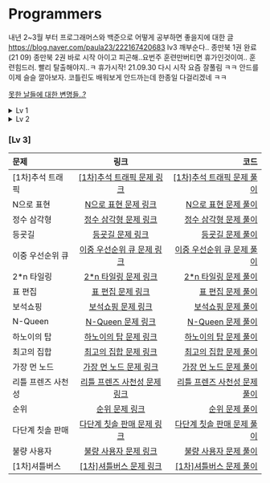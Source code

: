 # Programmers





내년 2~3월 부터 프로그래머스와 백준으로 어떻게 공부하면 좋을지에 대한 글 
https://blog.naver.com/paula23/222167420683
lv3 깨부순다..
종만북 1권 완료(21 09)
종만북 2권 바로 시작
아이고 피곤해..요번주 훈련만버티면 휴가인것이여..
훈련힘드러.
빨리 탈출해야지..ㅋ
휴가시작!
21.09.30 다시 시작
요즘 잘풀림 ㅋㅋ
안드를 이제 슬슬 깔아보자. 코틀린도 배워보게
안드까는데 한종일 다걸리겠네 ㅋㅋ
</p>

[못한 날들에 대한 변명들..?](https://github.com/Eunno-An/Programmers/blob/main/%EB%AA%BB%ED%95%9C%20%EB%82%A0%EB%93%A4...!)

<details>
<summary>Lv 1</summary>
<div markdown="1">

### [Lv 1]
|문제|링크|코드| 
|:---|:---:|---:| 
|체육복|[체육복 문제 링크](https://programmers.co.kr/learn/courses/30/lessons/42862)|[체육복 문제 풀이](https://github.com/Eunno-An/Programmers/blob/main/Lv1/%EC%B2%B4%EC%9C%A1%EB%B3%B5.cpp)| 
|완주하지 못한 선수|[완주하지 못한 선수 문제 링크](https://programmers.co.kr/learn/courses/30/lessons/42576)|[완주하지 못한 선수 문제 풀이](https://github.com/Eunno-An/Programmers/blob/main/Lv1/%EC%99%84%EC%A3%BC%ED%95%98%EC%A7%80%20%EB%AA%BB%ED%95%9C%20%EC%84%A0%EC%88%98.cpp)|
|크레인 인형뽑기 게임|[크레인 인형뽑기 게임 문제 링크](https://programmers.co.kr/learn/courses/30/lessons/64061)|[크레인 인형뽑기 게임 문제 풀이](https://github.com/Eunno-An/Programmers/blob/main/Lv1/%ED%81%AC%EB%A0%88%EC%9D%B8%20%EC%9D%B8%ED%98%95%EB%BD%91%EA%B8%B0%20%EA%B2%8C%EC%9E%84.cpp)| 
|내적|[내적 문제 링크](https://programmers.co.kr/learn/courses/30/lessons/70128?language=cpp)|[체육복 문제 풀이](https://github.com/Eunno-An/Programmers/blob/main/Lv1/%EB%82%B4%EC%A0%81.cpp)| 
|모의고사|[모의고사 문제 링크](https://programmers.co.kr/learn/courses/30/lessons/42840)|[모의고사 문제 풀이](https://github.com/Eunno-An/Programmers/blob/main/Lv1/%EB%AA%A8%EC%9D%98%EA%B3%A0%EC%82%AC.cpp)| 
|폰켓몬|[폰켓몬 문제 링크](https://programmers.co.kr/learn/courses/30/lessons/1845)|[폰켓몬 문제 풀이](https://github.com/Eunno-An/Programmers/blob/main/Lv1/%ED%8F%B0%EC%BC%93%EB%AA%AC.cpp)| 
|소수 만들기|[소수 만들기 문제 링크](https://programmers.co.kr/learn/courses/30/lessons/12977)|[소수 만들기 문제 풀이](https://github.com/Eunno-An/Programmers/blob/main/Lv1/%EC%86%8C%EC%88%98%20%EB%A7%8C%EB%93%A4%EA%B8%B0.cpp)| 
|로또의 최고 순위와 최저 순위|[로또의 최고 순위와 최저 순위 문제 링크](https://programmers.co.kr/learn/courses/30/lessons/77484)|[로또의 최고 순위와 최저 순위 문제 풀이](https://github.com/Eunno-An/Programmers/blob/main/Lv1/%EB%A1%9C%EB%98%90%EC%9D%98%20%EC%B5%9C%EA%B3%A0%20%EC%88%9C%EC%9C%84%EC%99%80%20%EC%B5%9C%EC%A0%80%20%EC%88%9C%EC%9C%84.cpp)| 
|음양 더하기|[음양 더하기 문제 링크](https://programmers.co.kr/learn/courses/30/lessons/76501)|[음양 더하기 문제 풀이](https://github.com/Eunno-An/Programmers/blob/main/Lv1/%EC%9D%8C%EC%96%91%20%EB%8D%94%ED%95%98%EA%B8%B0.cpp)| 
|신규 아이디 추천|[신규 아이디 추천 문제 링크](https://programmers.co.kr/learn/courses/30/lessons/72410)|[신규 아이디 추천 문제 풀이](https://github.com/Eunno-An/Programmers/blob/main/Lv1/%EC%8B%A0%EA%B7%9C%20%EC%95%84%EC%9D%B4%EB%94%94%20%EC%B6%94%EC%B2%9C.cpp)| 
|K번째 수|[K번째 수 문제 링크](https://programmers.co.kr/learn/courses/30/lessons/42748)|[K번째 수 문제 풀이](https://github.com/Eunno-An/Programmers/blob/main/Lv1/K%EB%B2%88%EC%A7%B8%20%EC%88%98.cpp)| 
|키패드 누르기|[키패드 누르기 문제 링크](https://programmers.co.kr/learn/courses/30/lessons/67256)|[키패드 누르기 문제 풀이](https://github.com/Eunno-An/Programmers/blob/main/Lv1/%ED%82%A4%ED%8C%A8%EB%93%9C%20%EB%88%84%EB%A5%B4%EA%B8%B0.cpp)|
|예산|[예산 문제 링크](https://programmers.co.kr/learn/courses/30/lessons/12982)|[키패드 누르기 문제 풀이](https://github.com/Eunno-An/Programmers/blob/main/Lv1/%EC%98%88%EC%82%B0.cpp)|
|약수의 개수와 덧셈|[약수의 개수와 덧셈 문제 링크](https://programmers.co.kr/learn/courses/30/lessons/77884?language=cpp)|[약수의 개수와 덧셈 문제 풀이](https://github.com/Eunno-An/Programmers/blob/main/Lv1/%EC%95%BD%EC%88%98%EC%9D%98%20%EA%B0%9C%EC%88%98%EC%99%80%20%EB%8D%A7%EC%85%88.cpp)|
|3진법 뒤집기|[3진법 뒤집기 문제 링크](https://programmers.co.kr/learn/courses/30/lessons/68935)|[3진법 뒤집기 문제 풀이](https://github.com/Eunno-An/Programmers/blob/main/Lv1/3%EC%A7%84%EB%B2%95%20%EB%92%A4%EC%A7%91%EA%B8%B0.cpp)|
|실패율|[실패율 문제 링크](https://programmers.co.kr/learn/courses/30/lessons/42889)|[실패율 문제 풀이](https://github.com/Eunno-An/Programmers/blob/main/Lv1/%EC%8B%A4%ED%8C%A8%EC%9C%A8.cpp)|
|두 개 뽑아서 더하기|[두 개 뽑아서 더하기 문제 링크](https://programmers.co.kr/learn/courses/30/lessons/68644?language=cpp)|[두 개 뽑아서 더하기 문제 풀이](https://github.com/Eunno-An/Programmers/blob/main/Lv1/%EB%91%90%20%EA%B0%9C%20%EB%BD%91%EC%95%84%EC%84%9C%20%EB%8D%94%ED%95%98%EA%B8%B0.cpp)|
|가운데 글자 가져오기|[가운데 글자 가져오기 문제 링크](https://programmers.co.kr/learn/courses/30/lessons/12903)|[가운데 글자 가져오기 문제 풀이](https://github.com/Eunno-An/Programmers/blob/main/Lv1/%EA%B0%80%EC%9A%B4%EB%8D%B0%20%EA%B8%80%EC%9E%90%20%EA%B0%80%EC%A0%B8%EC%98%A4%EA%B8%B0.cpp)|
|다트 게임|[다트 게임 문제 링크](https://programmers.co.kr/learn/courses/30/lessons/17682)|[다트 게임 문제 풀이](https://github.com/Eunno-An/Programmers/blob/main/Lv1/%EB%8B%A4%ED%8A%B8%20%EA%B2%8C%EC%9E%84.cpp)|
|같은 숫자는 싫어|[같은 숫자는 싫어 문제 링크](https://programmers.co.kr/learn/courses/30/lessons/12906)|[같은 숫자는 싫어 문제 풀이](https://github.com/Eunno-An/Programmers/blob/main/Lv1/%EA%B0%99%EC%9D%80%20%EC%88%AB%EC%9E%90%EB%8A%94%20%EC%8B%AB%EC%96%B4.cpp)|
|나누어 떨어지는 숫자 배열|[나누어 떨어지는 숫자 배열 문제 링크](https://programmers.co.kr/learn/courses/30/lessons/12910)|[나누어 떨어지는 숫자 배열 문제 풀이](https://github.com/Eunno-An/Programmers/blob/main/Lv1/%EB%82%98%EB%88%84%EC%96%B4%20%EB%96%A8%EC%96%B4%EC%A7%80%EB%8A%94%20%EC%88%AB%EC%9E%90%20%EB%B0%B0%EC%97%B4.cpp)|
|두 정수 사이의 합|[두 정수 사이의 합 문제 링크](https://programmers.co.kr/learn/courses/30/lessons/12912)|[두 정수 사이의 합 문제 풀이](https://github.com/Eunno-An/Programmers/blob/main/Lv1/%EB%91%90%20%EC%A0%95%EC%88%98%20%EC%82%AC%EC%9D%B4%EC%9D%98%20%ED%95%A9.cpp)|
|문자열 내 마음대로 정렬하기|[문자열 내 마음대로 정렬하기 문제 링크](https://programmers.co.kr/learn/courses/30/lessons/12915)|[문자열 내 마음대로 정렬하기 문제 풀이](https://github.com/Eunno-An/Programmers/blob/main/Lv1/%EB%AC%B8%EC%9E%90%EC%97%B4%20%EB%82%B4%20%EB%A7%88%EC%9D%8C%EB%8C%80%EB%A1%9C%20%EC%A0%95%EB%A0%AC%ED%95%98%EA%B8%B0.cpp)|
|문자열 내 y와 p의 개수|[문자열 내 y와 p의 개수 문제 링크](https://programmers.co.kr/learn/courses/30/lessons/12916)|[문자열 내 y와 p의 개수 문제 풀이](https://github.com/Eunno-An/Programmers/blob/main/Lv1/%EB%AC%B8%EC%9E%90%EC%97%B4%20%EB%82%B4%20p%EC%99%80%20y%EC%9D%98%20%EA%B0%9C%EC%88%98.cpp)|
|문자열 내림차순으로 정렬하기|[문자열 내림차순으로 정렬하기 문제 링크](https://programmers.co.kr/learn/courses/30/lessons/12917)|[문자열 내림차순으로 정렬하기 문제 풀이](https://github.com/Eunno-An/Programmers/blob/main/Lv1/%EB%AC%B8%EC%9E%90%EC%97%B4%20%EB%82%B4%EB%A6%BC%EC%B0%A8%EC%88%9C%EC%9C%BC%EB%A1%9C%20%EB%B0%B0%EC%B9%98%ED%95%98%EA%B8%B0.cpp)|
|문자열 다루기 기본|[문자열 다루기 기본 문제 링크](https://programmers.co.kr/learn/courses/30/lessons/12918?language=cpp)|[문자열 다루기 기본 문제 풀이](https://github.com/Eunno-An/Programmers/blob/main/Lv1/%EB%AC%B8%EC%9E%90%EC%97%B4%20%EB%8B%A4%EB%A3%A8%EA%B8%B0%20%EA%B8%B0%EB%B3%B8.cpp)|
|서울에서 김서방 찾기|[서울에서 김서방 찾기 문제 링크](https://programmers.co.kr/learn/courses/30/lessons/12919)|[서울에서 김서방 찾기 문제 풀이](https://github.com/Eunno-An/Programmers/blob/main/Lv1/%EC%84%9C%EC%9A%B8%EC%97%90%EC%84%9C%20%EA%B9%80%EC%84%9C%EB%B0%A9%20%EC%B0%BE%EA%B8%B0.cpp)|
|소수 찾기|[소수 찾기 문제 링크](https://programmers.co.kr/learn/courses/30/lessons/12921)|[소수 찾기 문제 풀이](https://github.com/Eunno-An/Programmers/blob/main/Lv1/%EC%86%8C%EC%88%98%20%EC%B0%BE%EA%B8%B0.cpp)|
|시저 암호|[시저 암호 문제 링크](https://programmers.co.kr/learn/courses/30/lessons/12926)|[시저 암호 문제 풀이](https://github.com/Eunno-An/Programmers/tree/main/Lv1)|
|이상한 문자 만들기|[이상한 문자 만들기 문제 링크](https://programmers.co.kr/learn/courses/30/lessons/12930)|[이상한 문자 만들기 문제 풀이](https://github.com/Eunno-An/Programmers/blob/main/Lv1/%EC%9D%B4%EC%83%81%ED%95%9C%20%EB%AC%B8%EC%9E%90%20%EB%A7%8C%EB%93%A4%EA%B8%B0.cpp)|
|제일 작은 수 제거하기|[제일 작은 수 제거하기 문제 링크](https://programmers.co.kr/learn/courses/30/lessons/12935)|[제일 작은 수 제거하기 문제 풀이](https://github.com/Eunno-An/Programmers/blob/main/Lv1/%EC%A0%9C%EC%9D%BC%20%EC%9E%91%EC%9D%80%20%EC%88%98%20%EC%A0%9C%EA%B1%B0%ED%95%98%EA%B8%B0.cpp)|
|짝수와 홀수|[짝수와 홀수 문제 링크](https://programmers.co.kr/learn/courses/30/lessons/12937)|[짝수와 홀수 문제 풀이](https://github.com/Eunno-An/Programmers/blob/main/Lv1/%EC%A7%9D%EC%88%98%EC%99%80%20%ED%99%80%EC%88%98.cpp)|
|최대 공약수와 최소 공배수|[최대 공약수와 최소 공배수 문제 링크](https://programmers.co.kr/learn/courses/30/lessons/12940)|[최대 공약수와 최소 공배수 문제 풀이](https://programmers.co.kr/learn/courses/30/lessons/12940)|
</div>
</details>

<details>
<summary>Lv 2</summary>
<div markdown="1">

### [Lv 2]
|문제|링크|코드| 
|:---|:---:|---:| 
|캐시|[캐시 문제 링크](https://programmers.co.kr/learn/courses/30/lessons/17680)|[캐시 문제 풀이](https://github.com/Eunno-An/Programmers/blob/main/Lv2/%5B1%EC%B0%A8%5D%20%EC%BA%90%EC%8B%9C.cpp)| 
|짝지어 제거하기|[짝지어 제거하기 문제 링크](https://programmers.co.kr/learn/courses/30/lessons/12973)|[짝지어 제거하기 문제 풀이](https://github.com/Eunno-An/Programmers/blob/main/Lv2/%EC%A7%9D%EC%A7%80%EC%96%B4%20%EC%A0%9C%EA%B1%B0%ED%95%98%EA%B8%B0.cpp)| 
|단체 사진 찍기|[단체 사진 찍기 문제 링크](https://programmers.co.kr/learn/courses/30/lessons/1835)|[단체 사진 찍기 문제 풀이](https://github.com/Eunno-An/Programmers/blob/main/Lv2/%EB%8B%A8%EC%B2%B4%20%EC%82%AC%EC%A7%84%20%EC%B0%8D%EA%B8%B0.cpp)| 
|뉴스 클러스터링|[뉴스 클러스터링 문제 링크](https://programmers.co.kr/learn/courses/30/lessons/17677)|[뉴스 클러스터링 문제 풀이](https://github.com/Eunno-An/Programmers/blob/main/Lv2/%5B1%EC%B0%A8%5D%EB%89%B4%EC%8A%A4%20%ED%81%B4%EB%9F%AC%EC%8A%A4%ED%84%B0%EB%A7%81.cpp)| 
|더 맵게|[더 맵게 문제 링크](https://programmers.co.kr/learn/courses/30/lessons/42626)|[더 맵게 문제 풀이](https://github.com/Eunno-An/Programmers/blob/main/Lv2/%EB%8D%94%20%EB%A7%B5%EA%B2%8C.cpp)| 
|오픈채팅방|[오픈채팅방 문제 링크](https://programmers.co.kr/learn/courses/30/lessons/42888)|[오픈채팅방 문제 풀이](https://github.com/Eunno-An/Programmers/blob/main/Lv2/%EC%98%A4%ED%94%88%EC%B1%84%ED%8C%85%EB%B0%A9.cpp)|
|타겟 넘버|[타겟 넘버 문제 링크](https://programmers.co.kr/learn/courses/30/lessons/43165)|[타겟 넘버 문제 풀이](https://github.com/Eunno-An/Programmers/blob/main/Lv2/%ED%83%80%EA%B2%9F%20%EB%84%98%EB%B2%84.cpp)|
|멀쩡한 사각형|[멀쩡한 사각형 문제 링크](https://programmers.co.kr/learn/courses/30/lessons/62048)|[타겟 넘버 문제 풀이](https://github.com/Eunno-An/Programmers/blob/main/Lv2/%ED%83%80%EA%B2%9F%20%EB%84%98%EB%B2%84.cpp)|
|문자열 압축|[문자열 압축 문제 링크](https://programmers.co.kr/learn/courses/30/lessons/60057)|[문자열 압축 문제 풀이](https://github.com/Eunno-An/Programmers/blob/main/Lv2/%EB%AC%B8%EC%9E%90%EC%97%B4%20%EC%95%95%EC%B6%95.cpp)|
|카카오 프렌즈 컬러링북|[카카오 프렌즈 컬러링북 문제 링크](https://programmers.co.kr/learn/courses/30/lessons/1829)|[카카오 프렌즈 컬러링북 문제 풀이](https://github.com/Eunno-An/Programmers/blob/main/Lv2/%EC%B9%B4%EC%B9%B4%EC%98%A4%ED%94%84%EB%A0%8C%EC%A6%88%20%EC%BB%AC%EB%9F%AC%EB%A7%81%EB%B6%81.cpp)|
|기능 개발|[기능 개발 문제 링크](https://programmers.co.kr/learn/courses/30/lessons/42586)|[기능 개발 문제 풀이](https://github.com/Eunno-An/Programmers/blob/main/Lv2/%EA%B8%B0%EB%8A%A5%20%EA%B0%9C%EB%B0%9C.cpp)|
|게임 맵 최단거리|[게임 맵 최단거리 문제 링크](https://programmers.co.kr/learn/courses/30/lessons/1844)|[게임 맵 최단거리 문제 풀이](https://github.com/Eunno-An/Programmers/blob/main/Lv2/%EA%B2%8C%EC%9E%84%20%EB%A7%B5%20%EC%B5%9C%EB%8B%A8%EA%B1%B0%EB%A6%AC.cpp)|
|수식 최대화|[수식 최대화 문제 링크](https://programmers.co.kr/learn/courses/30/lessons/67257#)|[수식 최대화 문제 풀이](https://github.com/Eunno-An/Programmers/blob/main/Lv2/%E2%98%85%EC%88%98%EC%8B%9D%20%EC%B5%9C%EB%8C%80%ED%99%94.cpp)|
|메뉴 리뉴얼|[메뉴 리뉴얼 문제 링크](https://programmers.co.kr/learn/courses/30/lessons/72411)|[메뉴 리뉴얼 문제 풀이](https://github.com/Eunno-An/Programmers/blob/main/Lv2/%E2%98%85%EB%A9%94%EB%89%B4%20%EB%A6%AC%EB%89%B4%EC%96%BC.cpp)|
|프린터|[프린터 문제 링크](https://programmers.co.kr/learn/courses/30/lessons/42587)|[프린터 문제 풀이](https://github.com/Eunno-An/Programmers/blob/main/Lv2/%ED%94%84%EB%A6%B0%ED%84%B0.cpp)|
|거리두기 확인하기|[거리두기 확인하기 문제 링크](https://programmers.co.kr/learn/courses/30/lessons/81302?language=cpp)|[거리두기 확인하기 문제 풀이](https://github.com/Eunno-An/Programmers/blob/main/Lv2/%EA%B1%B0%EB%A6%AC%EB%91%90%EA%B8%B0%20%ED%99%95%EC%9D%B8%ED%95%98%EA%B8%B0.cpp)|
|괄호 변환|[괄호 변환 문제 링크](https://programmers.co.kr/learn/courses/30/lessons/60058p)|[괄호 변환 문제 풀이](https://github.com/Eunno-An/Programmers/tree/main/Lv2)|
|괄호 회전하기|[괄호 회전하기 문제 링크](https://programmers.co.kr/learn/courses/30/lessons/76502?language=cpp)|[괄호 회전하기 문제 풀이](https://github.com/Eunno-An/Programmers/blob/main/Lv2/%EA%B4%84%ED%98%B8%20%ED%9A%8C%EC%A0%84%ED%95%98%EA%B8%B0.cpp)|
|배달|[배달 문제 링크](https://programmers.co.kr/learn/courses/30/lessons/12978 )|[배달 문제 풀이](https://github.com/Eunno-An/Programmers/blob/main/Lv2/%EB%B0%B0%EB%8B%AC.cpp)|
|큰 수 만들기|[큰 수 만들기 문제 링크](https://programmers.co.kr/learn/courses/30/lessons/42883)|[큰 수 만들기 문제 풀이](https://github.com/Eunno-An/Programmers/blob/main/Lv2/%E2%98%85%ED%81%B0%20%EC%88%98%20%EB%A7%8C%EB%93%A4%EA%B8%B0.cpp)|
|H-index|[H-index 문제 링크](https://programmers.co.kr/learn/courses/30/lessons/42747#)|[H-index 문제 풀이](https://github.com/Eunno-An/Programmers/blob/main/Lv2/H-index.cpp)|
|순위 검색|[순위 검색 문제 링크](https://programmers.co.kr/learn/courses/30/lessons/72412#qna)|[순위 검색 문제 풀이](https://github.com/Eunno-An/Programmers/blob/main/Lv2/%E2%98%85%E2%98%85%EC%88%9C%EC%9C%84%20%EA%B2%80%EC%83%89.cpp)|
|가장 큰 수|[가장 큰 수 문제 링크](https://programmers.co.kr/learn/courses/30/lessons/42746?language=cpp#)|[가장 큰 수 문제 풀이](https://github.com/Eunno-An/Programmers/blob/main/Lv2/%E2%98%85%EA%B0%80%EC%9E%A5%20%ED%81%B0%20%EC%88%98.cpp)|
|영어 끝말잇기|[영어 끝말잇기 문제 링크](https://programmers.co.kr/learn/courses/30/lessons/12981)|[영어 끝말잇기 문제 풀이](https://github.com/Eunno-An/Programmers/tree/main/Lv2)|
|구명보트|[구명보트 문제 링크](https://programmers.co.kr/learn/courses/30/lessons/42885#)|[구명보트 문제 풀이](https://github.com/Eunno-An/Programmers/blob/main/Lv2/%EA%B5%AC%EB%AA%85%EB%B3%B4%ED%8A%B8.cpp)|
|2개 이하로 다른 비트|[2개 이하로 다른 비트 문제 링크](https://programmers.co.kr/learn/courses/30/lessons/77885)|[2개 이하로 다른 비트 문제 풀이](https://github.com/Eunno-An/Programmers/blob/main/Lv2/%E2%98%85%E2%98%852%EA%B0%9C%20%EC%9D%B4%ED%95%98%EB%A1%9C%20%EB%8B%A4%EB%A5%B8%20%EB%B9%84%ED%8A%B8.cpp)|
|프렌즈 4블록|[프렌즈 4블록 문제 링크](https://programmers.co.kr/learn/courses/30/lessons/17679)|[프렌즈 4블록 문제 풀이](https://github.com/Eunno-An/Programmers/blob/main/Lv2/%5B1%EC%B0%A8%5D%ED%94%84%EB%A0%8C%EC%A6%88%204%EB%B8%94%EB%A1%9D.cpp)|
|주식 가격|[주식 가격 문제 링크](https://programmers.co.kr/learn/courses/30/lessons/42584)|[주식 가격 문제 풀이](https://github.com/Eunno-An/Programmers/blob/main/Lv2/%EC%A3%BC%EC%8B%9D%EA%B0%80%EA%B2%A9.cpp)|
|점프와 순간 이동|[점프와 순간 이동 문제 링크](https://programmers.co.kr/learn/courses/30/lessons/12980)|[점프와 순간 이동 문제 풀이](https://github.com/Eunno-An/Programmers/blob/main/Lv2/%EC%A0%90%ED%94%84%EC%99%80%20%EC%88%9C%EA%B0%84%20%EC%9D%B4%EB%8F%99.cpp)|
|이진 변환 반복하기|[이진 변환 반복하기 문제 링크](https://programmers.co.kr/learn/courses/30/lessons/70129)|[이진 변환 반복하기 문제 풀이](https://github.com/Eunno-An/Programmers/blob/main/Lv2/%EC%9D%B4%EC%A7%84%20%EB%B3%80%ED%99%98%20%EB%B0%98%EB%B3%B5%ED%95%98%EA%B8%B0.cpp)|
|스킬 트리|[스킬 트리 문제 링크](https://programmers.co.kr/learn/courses/30/lessons/49993?language=cpp)|[스킬 트리 문제 풀이](https://github.com/Eunno-An/Programmers/blob/main/Lv2/%EC%8A%A4%ED%82%AC%20%ED%8A%B8%EB%A6%AC.cpp)|
|쿼드 압축 후 개수 세기|[쿼드 압축 후 개수 세기 문제 링크](https://programmers.co.kr/learn/courses/30/lessons/68936)|[쿼드 압축 후 개수 세기 문제 풀이](https://github.com/Eunno-An/Programmers/blob/main/Lv2/%EC%BF%BC%EB%93%9C%EC%95%95%EC%B6%95%20%ED%9B%84%20%EA%B0%9C%EC%88%98%20%EC%84%B8%EA%B8%B0.cpp)|
|방문 길이|[방문 길이 문제 링크](https://programmers.co.kr/learn/courses/30/lessons/49994)|[방문 길이 문제 풀이](https://github.com/Eunno-An/Programmers/blob/main/Lv2/%E2%98%85%EB%B0%A9%EB%AC%B8%20%EA%B8%B8%EC%9D%B4.cpp)|
|가장 큰 정사각형|[가장 큰 정사각형 문제 링크](https://programmers.co.kr/learn/courses/30/lessons/12905)|[가장 큰 정사각형 문제 풀이](https://github.com/Eunno-An/Programmers/blob/main/Lv2/%E2%98%85%EA%B0%80%EC%9E%A5%20%ED%81%B0%20%EC%A0%95%EC%82%AC%EA%B0%81%ED%98%95.cpp)|
|[3차]파일명 정렬|[[3차]파일명 정렬 문제 링크](https://programmers.co.kr/learn/courses/30/lessons/17686#)|[[3차]파일명 정렬 문제 풀이](https://github.com/Eunno-An/Programmers/blob/main/Lv2/%E2%98%85%5B3%EC%B0%A8%5D%ED%8C%8C%EC%9D%BC%EB%AA%85%20%EC%A0%95%EB%A0%AC.cpp)|
|[3차]n진수 게임|[[3차]n진수 게임 문제 링크](https://programmers.co.kr/learn/courses/30/lessons/17687)|[[3차]n진수 게임 문제 풀이](https://github.com/Eunno-An/Programmers/blob/main/Lv2/%5B3%EC%B0%A8%5D%20n%EC%A7%84%EC%88%98%20%EA%B2%8C%EC%9E%84.cpp)|
|다음 큰 숫자|[다음 큰 숫자 문제 링크](https://programmers.co.kr/learn/courses/30/lessons/12911)|[다음 큰 숫자 문제 풀이](https://github.com/Eunno-An/Programmers/blob/main/Lv2/%EB%8B%A4%EC%9D%8C%20%ED%81%B0%20%EC%88%AB%EC%9E%90.cpp)|
|땅따먹기|[땅따먹기 문제 링크](https://programmers.co.kr/learn/courses/30/lessons/12913)|[땅따먹기 문제 풀이](https://github.com/Eunno-An/Programmers/blob/main/Lv2/%EB%95%85%EB%94%B0%EB%A8%B9%EA%B8%B0.cpp)|
|JadenCase|[JadenCase 문제 링크](https://programmers.co.kr/learn/courses/30/lessons/12951#)|[JadenCase 문제 풀이](https://github.com/Eunno-An/Programmers/blob/main/Lv2/JadenCase.cpp)|
|소수 찾기|[소수 찾기 문제 링크](https://programmers.co.kr/learn/courses/30/lessons/42839#)|[소수 찾기 문제 풀이](https://github.com/Eunno-An/Programmers/blob/main/Lv2/%EC%86%8C%EC%88%98%20%EC%B0%BE%EA%B8%B0.cpp)|
|조이 스틱|[조이 스틱 문제 링크](https://programmers.co.kr/learn/courses/30/lessons/42860#)|[조이 스틱 문제 풀이](https://github.com/Eunno-An/Programmers/blob/main/Lv2/%E2%98%85%EC%A1%B0%EC%9D%B4%EC%8A%A4%ED%8B%B1.cpp)|
|후보키|[후보키 문제 링크](https://programmers.co.kr/learn/courses/30/lessons/42890)|[후보키 문제 풀이](https://github.com/Eunno-An/Programmers/blob/main/Lv2/%E2%98%85%ED%9B%84%EB%B3%B4%ED%82%A4.cpp)|
|다리를 지나는 트럭|[다리를 지나는 트럭 문제 링크](https://programmers.co.kr/learn/courses/30/lessons/42583)|[다리를 지나는 트럭 문제 풀이](https://github.com/Eunno-An/Programmers/tree/main/Lv2)|
|숫자의 표현|[숫자의 표현 문제 링크](https://programmers.co.kr/learn/courses/30/lessons/12924)|[숫자의 표현 문제 풀이](https://github.com/Eunno-An/Programmers/blob/main/Lv2/%EC%88%AB%EC%9E%90%EC%9D%98%20%ED%91%9C%ED%98%84.cpp)|
|예상 대진표|[예상 대진표 문제 링크](https://programmers.co.kr/learn/courses/30/lessons/12985#)|[예상 대진표 문제 풀이](https://github.com/Eunno-An/Programmers/tree/main/Lv2)|


</div>
</details>


### [Lv 3]
|문제|링크|코드| 
|:---|:---:|---:| 
|[1차]추석 트래픽|[[1차]추석 트래픽 문제 링크](https://programmers.co.kr/learn/courses/30/lessons/17676)|[[1차]추석 트래픽 문제 풀이](https://github.com/Eunno-An/Programmers/blob/main/Lv3/%5B1%EC%B0%A8%5D%20%EC%B6%94%EC%84%9D%20%ED%8A%B8%EB%9E%98%ED%94%BD.cpp)|
|N으로 표현|[N으로 표현 문제 링크](https://programmers.co.kr/learn/courses/30/lessons/42895)|[N으로 표현 문제 풀이](https://github.com/Eunno-An/Programmers/blob/main/Lv3/%E2%98%85%E2%98%85N%EC%9C%BC%EB%A1%9C%20%ED%91%9C%ED%98%84.cpp)|
|정수 삼각형|[정수 삼각형 문제 링크](https://programmers.co.kr/learn/courses/30/lessons/43105)|[정수 삼각형 문제 풀이](https://github.com/Eunno-An/Programmers/blob/main/Lv3/%E2%98%85%EC%A0%95%EC%88%98%20%EC%82%BC%EA%B0%81%ED%98%95.cpp)|
|등굣길|[등굣길 문제 링크](https://programmers.co.kr/learn/courses/30/lessons/42898)|[등굣길 문제 풀이](https://github.com/Eunno-An/Programmers/blob/main/Lv3/%E2%98%85%EB%93%B1%EA%B5%A3%EA%B8%B8.cpp)|
|이중 우선순위 큐|[이중 우선순위 큐 문제 링크](https://programmers.co.kr/learn/courses/30/lessons/42628#)|[이중 우선순위 큐 문제 풀이](https://github.com/Eunno-An/Programmers/blob/main/Lv3/%E2%98%85%EC%9D%B4%EC%A4%91%20%EC%9A%B0%EC%84%A0%EC%88%9C%EC%9C%84%20%ED%81%90.cpp)|
|2*n 타일링|[2*n 타일링 문제 링크](https://programmers.co.kr/learn/courses/30/lessons/12900)|[2*n 타일링 문제 풀이](https://github.com/Eunno-An/Programmers/blob/main/Lv3/%E2%98%852*n%20%ED%83%80%EC%9D%BC%EB%A7%81.cpp)|
|표 편집|[표 편집 문제 링크](https://programmers.co.kr/learn/courses/30/lessons/81303)|[표 편집 문제 풀이](https://github.com/Eunno-An/Programmers/blob/main/Lv3/%E2%98%85%E2%98%85%E2%98%85%ED%91%9C%20%ED%8E%B8%EC%A7%91.cpp)|
|보석쇼핑|[보석쇼핑 문제 링크](https://programmers.co.kr/learn/courses/30/lessons/67258)|[보석쇼핑 문제 풀이](https://github.com/Eunno-An/Programmers/blob/main/Lv3/%E2%98%85%E2%98%85%EB%B3%B4%EC%84%9D%20%EC%87%BC%ED%95%91.cpp)|
|N-Queen|[N-Queen 문제 링크](https://programmers.co.kr/learn/courses/30/lessons/12952)|[N-Queen 문제 풀이](https://github.com/Eunno-An/Programmers/blob/main/Lv3/N-Queen.cpp)|
|하노이의 탑|[하노이의 탑 문제 링크](https://programmers.co.kr/learn/courses/30/lessons/12946#)|[하노이의 탑 문제 풀이](https://github.com/Eunno-An/Programmers/blob/main/Lv3/(%EC%A7%84%ED%96%89%EC%A4%91)%ED%95%98%EB%85%B8%EC%9D%B4%EC%9D%98%20%ED%83%91.cpp)|
|최고의 집합|[최고의 집합 문제 링크](https://programmers.co.kr/learn/courses/30/lessons/12938#)|[최고의 집합 문제 풀이](https://github.com/Eunno-An/Programmers/blob/main/Lv3/%E2%98%85%EC%B5%9C%EA%B3%A0%EC%9D%98%20%EC%A7%91%ED%95%A9.cpp)|
|가장 먼 노드|[가장 먼 노드 문제 링크](https://programmers.co.kr/learn/courses/30/lessons/49189)|[가장 먼 노드 문제 풀이](https://github.com/Eunno-An/Programmers/blob/main/Lv3/%E2%98%85%EA%B0%80%EC%9E%A5%20%EB%A8%BC%20%EB%85%B8%EB%93%9C.cpp)|
|리틀 프렌즈 사천성|[리틀 프렌즈 사천성 문제 링크](https://programmers.co.kr/learn/courses/30/lessons/1836)|[리틀 프렌즈 사천성 문제 풀이](https://github.com/Eunno-An/Programmers/blob/main/Lv3/★★★리틀프렌즈사천성.cpp)|
|순위|[순위 문제 링크](https://programmers.co.kr/learn/courses/30/lessons/49191)|[순위 문제 풀이](https://github.com/Eunno-An/Programmers/blob/main/Lv3/★순위.cpp)|
|다단계 칫솔 판매|[다단계 칫솔 판매 문제 링크](https://programmers.co.kr/learn/courses/30/lessons/77486)|[다단계 칫솔 판매 문제 풀이](https://github.com/Eunno-An/Programmers/blob/main/Lv3/다단계%20칫솔%20판매.cpp)|
|불량 사용자|[불량 사용자 문제 링크](https://programmers.co.kr/learn/courses/30/lessons/64064)|[불량 사용자 문제 풀이](https://github.com/Eunno-An/Programmers/blob/main/Lv3/%E2%98%85%EB%B6%88%EB%9F%89%EC%82%AC%EC%9A%A9%EC%9E%90.cpp)|
|[1차]셔틀버스|[[1차]셔틀버스 문제 링크](https://programmers.co.kr/learn/courses/30/lessons/17678)|[[1차]셔틀버스 문제 풀이](https://github.com/Eunno-An/Programmers/blob/main/Lv3/★★★%5B1차%5D%20셔틀버스.cpp)|

